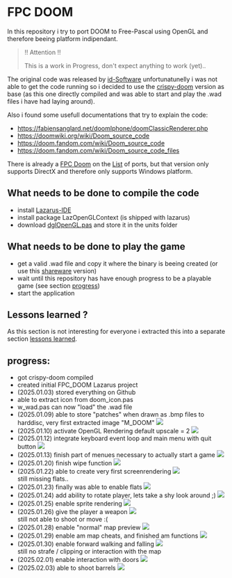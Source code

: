 # FPC DOOM

In this repository i try to port DOOM to Free-Pascal using OpenGL and therefore beeing platform indipendant.

> !! Attention !!
> 
> This is a work in Progress, don't expect anything to work (yet)..

The original code was released by [id-Software](https://github.com/id-Software/DOOM) unfortunatunelly 
i was not able to get the code running so i decided to use the 
[crispy-doom](https://github.com/fabiangreffrath/crispy-doom) version as base (as this one directly compiled 
and was able to start and play the .wad files i have had laying around).

Also i found some usefull documentations that try to explain the code:
- https://fabiensanglard.net/doomIphone/doomClassicRenderer.php
- https://doomwiki.org/wiki/Doom_source_code
- https://doom.fandom.com/wiki/Doom_source_code
- https://doom.fandom.com/wiki/Doom_source_code_files
  
There is already a [FPC Doom](https://github.com/jval1972/FPCDoom) on the [List](https://doomwiki.org/wiki/Source_port) of 
ports, but that version only supports DirectX and therefore only supports Windows platform.

## What needs to be done to compile the code
- install [Lazarus-IDE](https://www.lazarus-ide.org/)
- install package LazOpenGLContext (is shipped with lazarus)
- download [dglOpenGL.pas](https://github.com/saschawillems/dglopengl) and store it in the units folder

## What needs to be done to play the game
- get a valid .wad file and copy it where the binary is beeing created (or use this [shareware](https://www.doomworld.com/3ddownloads/ports/shareware_doom_iwad.zip) version)
- wait until this repository has have enough progress to be a playable game (see section [progress](#progress))
- start the application

## Lessons learned ?
As this section is not interesting for everyone i extracted this into a separate section [lessons learned](lessons_learned.md).

## progress:
<!-- 
Homepage used to create .gif images: https://ezgif.com/maker
-->
- got crispy-doom compiled
- created initial FPC_DOOM Lazarus project
- (2025.01.03) stored everything on Github
- able to extract icon from doom_icon.pas
- w_wad.pas can now "load" the .wad file
- (2025.01.09) able to store "patches" when drawn as .bmp files to harddisc, very first extracted image "M_DOOM" ![](documentation/doom.png)
- (2025.01.10) activate OpenGL Rendering default upscale = 2 ![](documentation/first_app_rendering.png)
- (2025.01.12) integrate keyboard event loop and main menu with quit button ![](documentation/Menu_first.gif)
- (2025.01.13) finish part of menues necessary to actually start a game ![](documentation/Menu_til_start.gif)
- (2025.01.20) finish wipe function ![](documentation/wipe.gif)
- (2025.01.22) able to create very first screenrendering ![](documentation/very_first_screenrender.png) <br> still missing flats..
- (2025.01.23) finally was able to enable flats ![](documentation/with_flats.png)
- (2025.01.24) add ability to rotate player, lets take a shy look around ;) ![](documentation/rotate.gif)
- (2025.01.25) enable sprite rendering ![](documentation/sprites.png)
- (2025.01.26) give the player a weapon ![](documentation/raise_pistol.gif) <br> still not able to shoot or move :(
- (2025.01.28) enable "normal" map preview ![](documentation/am_map_normal.gif)
- (2025.01.29) enable am map cheats, and finished am functions ![](documentation/am_map_finished.gif)
- (2025.01.30) enable forward walking and falling ![](documentation/walking.gif) <br> still no strafe / clipping or interaction with the map
- (2025.02.01) enable interaction with doors ![](documentation/open_door.gif)
- (2025.02.03) able to shoot barrels ![](documentation/shoot_barrel.gif)